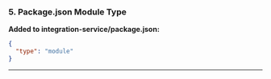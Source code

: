 ### 5. Package.json Module Type

**Added to integration-service/package.json:**

```json
{
  "type": "module"
}
```

---
